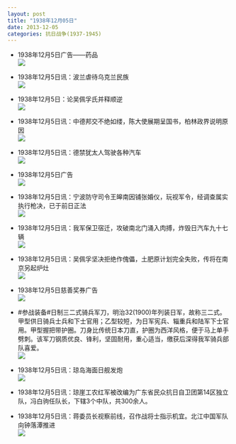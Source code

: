 ```yaml
---
layout: post
title: "1938年12月05日"
date: 2013-12-05
categories: 抗日战争(1937-1945)
---
```


<meta name="referrer" content="no-referrer" />

- 1938年12月5日广告——药品 <br/><img src="https://ww4.sinaimg.cn/large/aca367d8jw1eb98c968znj207b0hl40n.jpg" />

- 1938年12月5日讯：波兰虐待乌克兰民族 <br/><img src="https://ww2.sinaimg.cn/large/aca367d8jw1eb96ltky8vj205i0dqjso.jpg" />

- 1938年12月5日：论吴佩孚氏并释顺逆 <br/><img src="https://ww1.sinaimg.cn/large/aca367d8jw1eb94vfscpnj20cs0jdgsu.jpg" />

- 1938年12月5日讯：中德邦交不绝如缕，陈大使展期呈国书，柏林政界说明原因 <br/><img src="https://ww3.sinaimg.cn/large/aca367d8jw1eb93513tz9j20cs0memzc.jpg" />

- 1938年12月5日讯：德禁犹太人驾驶各种汽车 <br/><img src="https://ww1.sinaimg.cn/large/aca367d8jw1eb8zo3uuzbj20cs0sc0ys.jpg" />

- 1938年12月5日广告 <br/><img src="https://ww1.sinaimg.cn/large/aca367d8jw1eb8xxvpqoaj20bz0hejuj.jpg" />

- 1938年12月5日讯：宁波防守司令王皞南因铺张婚仪，玩视军令，经调查属实执行枪决，已于前日正法 <br/><img src="https://ww2.sinaimg.cn/large/aca367d8jw1eb8w79299zj20cs0ltmyt.jpg" />

- 1938年12月5日讯：我军保卫宿迁，攻破南北门涌入肉搏，炸毁日汽车九十七辆 <br/><img src="https://ww1.sinaimg.cn/large/aca367d8jw1eb8qzyfkixj20cs0h540o.jpg" />

- 1938年12月5日讯：吴佩孚坚决拒绝作傀儡，土肥原计划完全失败，传将在南京另起炉灶 <br/><img src="https://ww3.sinaimg.cn/large/aca367d8jw1eb8p9gdidij20a30bdwga.jpg" />

- 1938年12月5日慈善奖券广告 <br/><img src="https://ww2.sinaimg.cn/large/aca367d8jw1eb8nj81t5pj209n0h8jtq.jpg" />

- #参战装备#日制三二式骑兵军刀，明治32(1900)年列装日军，故称三二式。甲型供日骑兵士兵和下士官用；乙型较短，为日军宪兵、辎重兵和陆军下士官用。甲型握把带护圈。刀身比传统日本刀直，护圈为西洋风格，便于马上单手劈刺。该军刀钢质优良、锋利，坚固耐用，重心适当，缴获后深得我军骑兵部队喜爱。 <br/><img src="https://ww3.sinaimg.cn/large/aca367d8jw1eb8libbxquj20cs0tqgqn.jpg" />

- 1938年12月5日讯：琼岛海面日舰发炮 <br/><img src="https://ww1.sinaimg.cn/large/aca367d8jw1eb8k26wh07j20940bmdhm.jpg" />

- 1938年12月5日讯：琼崖工农红军被改编为广东省民众抗日自卫团第14区独立队，冯白驹任队长，下辖3个中队，共300余人。 

- 1938年12月5日讯：蒋委员长视察前线，召作战将士指示机宜。北江中国军队向钟落潭推进 <br/><img src="https://ww1.sinaimg.cn/large/aca367d8jw1eb8glart71j20cs1ry7e4.jpg" />

